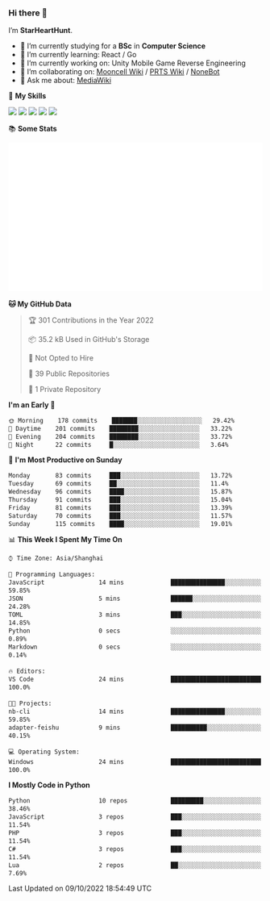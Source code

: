 ### Hi there 👋

I’m **StarHeartHunt**.

- 🏫 I’m currently studying for a **BSc** in **Computer Science**
- 🌱 I’m currently learning: React / Go
- 🔭 I’m currently working on: Unity Mobile Game Reverse Engineering
- 👯 I’m collaborating on: [Mooncell Wiki](https://fgo.wiki/) / [PRTS Wiki](http://prts.wiki/) / [NoneBot](https://github.com/nonebot)
- 💬 Ask me about: [MediaWiki](https://www.mediawiki.org)

🌟 **My Skills**

![](https://img.shields.io/badge/-Python-3e74a2?style=flat-square&logo=Python&logoColor=fff)
![](https://img.shields.io/badge/-Vue-4fc08d?style=flat-square&logo=vue.js&logoColor=fff)
![](https://img.shields.io/badge/-Node.js-339933?style=flat-square&logo=node.js&logoColor=fff)
![](https://img.shields.io/badge/-Linux-000000?style=flat-square&logo=Linux&logoColor=fff)
![](https://img.shields.io/badge/-Dotnet-512bd4?style=flat-square&logo=.net&logoColor=fff)

📚 **Some Stats**

![](https://github.com/StarHeartHunt/github-stats/blob/master/generated/overview.svg)

<!--START_SECTION:waka-->
**🐱 My GitHub Data** 

> 🏆 301 Contributions in the Year 2022
 > 
> 📦 35.2 kB Used in GitHub's Storage 
 > 
> 🚫 Not Opted to Hire
 > 
> 📜 39 Public Repositories 
 > 
> 🔑 1 Private Repository 
 > 
**I'm an Early 🐤** 

```text
🌞 Morning    178 commits    ███████░░░░░░░░░░░░░░░░░░   29.42% 
🌆 Daytime    201 commits    ████████░░░░░░░░░░░░░░░░░   33.22% 
🌃 Evening    204 commits    ████████░░░░░░░░░░░░░░░░░   33.72% 
🌙 Night      22 commits     █░░░░░░░░░░░░░░░░░░░░░░░░   3.64%

```
📅 **I'm Most Productive on Sunday** 

```text
Monday       83 commits     ███░░░░░░░░░░░░░░░░░░░░░░   13.72% 
Tuesday      69 commits     ██░░░░░░░░░░░░░░░░░░░░░░░   11.4% 
Wednesday    96 commits     ████░░░░░░░░░░░░░░░░░░░░░   15.87% 
Thursday     91 commits     ███░░░░░░░░░░░░░░░░░░░░░░   15.04% 
Friday       81 commits     ███░░░░░░░░░░░░░░░░░░░░░░   13.39% 
Saturday     70 commits     ███░░░░░░░░░░░░░░░░░░░░░░   11.57% 
Sunday       115 commits    ████░░░░░░░░░░░░░░░░░░░░░   19.01%

```


📊 **This Week I Spent My Time On** 

```text
⌚︎ Time Zone: Asia/Shanghai

💬 Programming Languages: 
JavaScript               14 mins             ███████████████░░░░░░░░░░   59.85% 
JSON                     5 mins              ██████░░░░░░░░░░░░░░░░░░░   24.28% 
TOML                     3 mins              ███░░░░░░░░░░░░░░░░░░░░░░   14.85% 
Python                   0 secs              ░░░░░░░░░░░░░░░░░░░░░░░░░   0.89% 
Markdown                 0 secs              ░░░░░░░░░░░░░░░░░░░░░░░░░   0.14%

🔥 Editors: 
VS Code                  24 mins             █████████████████████████   100.0%

🐱‍💻 Projects: 
nb-cli                   14 mins             ███████████████░░░░░░░░░░   59.85% 
adapter-feishu           9 mins              ██████████░░░░░░░░░░░░░░░   40.15%

💻 Operating System: 
Windows                  24 mins             █████████████████████████   100.0%

```

**I Mostly Code in Python** 

```text
Python                   10 repos            █████████░░░░░░░░░░░░░░░░   38.46% 
JavaScript               3 repos             ███░░░░░░░░░░░░░░░░░░░░░░   11.54% 
PHP                      3 repos             ███░░░░░░░░░░░░░░░░░░░░░░   11.54% 
C#                       3 repos             ███░░░░░░░░░░░░░░░░░░░░░░   11.54% 
Lua                      2 repos             ██░░░░░░░░░░░░░░░░░░░░░░░   7.69%

```



 Last Updated on 09/10/2022 18:54:49 UTC
<!--END_SECTION:waka-->

